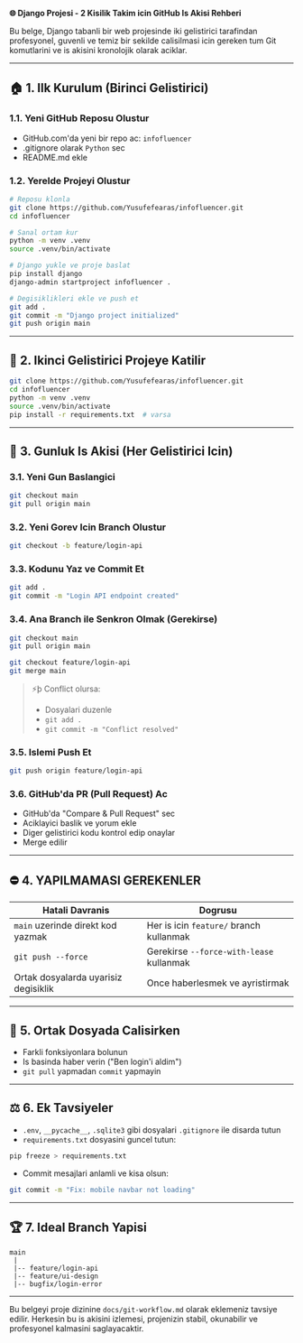 **🌐 Django Projesi - 2 Kisilik Takim icin GitHub Is Akisi Rehberi**

Bu belge, Django tabanli bir web projesinde iki gelistirici tarafindan profesyonel, guvenli ve temiz bir sekilde calisilmasi icin gereken tum Git komutlarini ve is akisini kronolojik olarak aciklar.

---

## 🏠 1. Ilk Kurulum (Birinci Gelistirici)

### 1.1. Yeni GitHub Reposu Olustur

* GitHub.com'da yeni bir repo ac: `infofluencer`
* .gitignore olarak `Python` sec
* README.md ekle

### 1.2. Yerelde Projeyi Olustur

```bash
# Reposu klonla
git clone https://github.com/Yusufefearas/infofluencer.git
cd infofluencer

# Sanal ortam kur
python -m venv .venv
source .venv/bin/activate

# Django yukle ve proje baslat
pip install django
django-admin startproject infofluencer .

# Degisiklikleri ekle ve push et
git add .
git commit -m "Django project initialized"
git push origin main
```

---

## 🔗 2. Ikinci Gelistirici Projeye Katilir

```bash
git clone https://github.com/Yusufefearas/infofluencer.git
cd infofluencer
python -m venv .venv
source .venv/bin/activate
pip install -r requirements.txt  # varsa
```

---

## 🔄 3. Gunluk Is Akisi (Her Gelistirici Icin)

### 3.1. Yeni Gun Baslangici

```bash
git checkout main
git pull origin main
```

### 3.2. Yeni Gorev Icin Branch Olustur

```bash
git checkout -b feature/login-api
```

### 3.3. Kodunu Yaz ve Commit Et

```bash
git add .
git commit -m "Login API endpoint created"
```

### 3.4. Ana Branch ile Senkron Olmak (Gerekirse)

```bash
git checkout main
git pull origin main

git checkout feature/login-api
git merge main
```

> ⚡þ Conflict olursa:
>
> * Dosyalari duzenle
> * `git add .`
> * `git commit -m "Conflict resolved"`

### 3.5. Islemi Push Et

```bash
git push origin feature/login-api
```

### 3.6. GitHub'da PR (Pull Request) Ac

* GitHub'da "Compare & Pull Request" sec
* Aciklayici baslik ve yorum ekle
* Diger gelistirici kodu kontrol edip onaylar
* Merge edilir

---

## ⛔️ 4. YAPILMAMASI GEREKENLER

| Hatali Davranis                      | Dogrusu                                  |
| ------------------------------------ | ---------------------------------------- |
| `main` uzerinde direkt kod yazmak    | Her is icin `feature/` branch kullanmak  |
| `git push --force`                   | Gerekirse `--force-with-lease` kullanmak |
| Ortak dosyalarda uyarisiz degisiklik | Once haberlesmek ve ayristirmak          |

---

## 🔄 5. Ortak Dosyada Calisirken

* Farkli fonksiyonlara bolunun
* Is basinda haber verin ("Ben login'i aldim")
* `git pull` yapmadan `commit` yapmayin

---

## ⚖️ 6. Ek Tavsiyeler

* `.env`, `__pycache__`, `.sqlite3` gibi dosyalari `.gitignore` ile disarda tutun
* `requirements.txt` dosyasini guncel tutun:

```bash
pip freeze > requirements.txt
```

* Commit mesajlari anlamli ve kisa olsun:

```bash
git commit -m "Fix: mobile navbar not loading"
```

---

## 🏆 7. Ideal Branch Yapisi

```
main
 |
 |-- feature/login-api
 |-- feature/ui-design
 |-- bugfix/login-error
```

---

Bu belgeyi proje dizinine `docs/git-workflow.md` olarak eklemeniz tavsiye edilir. Herkesin bu is akisini izlemesi, projenizin stabil, okunabilir ve profesyonel kalmasini saglayacaktir.
